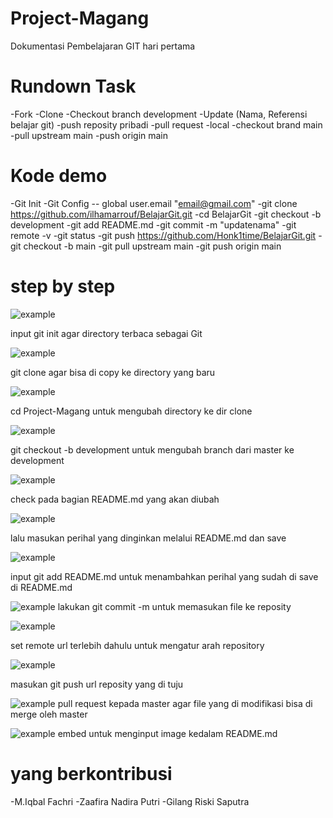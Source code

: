 
# Project-Magang

Dokumentasi Pembelajaran GIT hari pertama

# Rundown Task
-Fork 
-Clone 
-Checkout branch development 
-Update (Nama, Referensi belajar git) 
-push reposity pribadi 
-pull request 
-local 
-checkout brand main 
-pull upstream main 
-push origin main

# Kode demo
-Git Init 
-Git Config -- global user.email "email@gmail.com" 
-git clone https://github.com/ilhamarrouf/BelajarGit.git 
-cd BelajarGit -git checkout -b development 
-git add README.md 
-git commit -m "updatenama" 
-git remote -v -git status 
-git push https://github.com/Honk1time/BelajarGit.git 
-git checkout -b main 
-git pull upstream main 
-git push origin main


# step by step
![example](https://raw.githubusercontent.com/zaafiranadira/Project-Magang/main/1.jpeg)

input git init agar directory terbaca sebagai Git

![example](https://raw.githubusercontent.com/zaafiranadira/Project-Magang/main/2.jpeg)

git clone agar bisa di copy ke directory yang baru

![example](https://raw.githubusercontent.com/zaafiranadira/Project-Magang/main/3.jpeg)

cd Project-Magang untuk mengubah directory ke dir clone

![example](https://raw.githubusercontent.com/zaafiranadira/Project-Magang/main/4.jpeg)

git checkout -b development untuk mengubah branch dari master ke development

![example](https://raw.githubusercontent.com/zaafiranadira/Project-Magang/main/7.jpeg)

check pada bagian README.md yang akan diubah

![example](https://raw.githubusercontent.com/zaafiranadira/Project-Magang/main/10.jpeg)

lalu masukan perihal yang dinginkan melalui README.md dan save

![example](https://raw.githubusercontent.com/zaafiranadira/Project-Magang/main/5.jpeg)

input git add README.md untuk menambahkan perihal yang sudah di save di README.md

![example](https://raw.githubusercontent.com/zaafiranadira/Project-Magang/main/11.jpeg)
lakukan git commit -m untuk memasukan file ke reposity

![example](https://raw.githubusercontent.com/zaafiranadira/Project-Magang/main/12.jpeg)

set remote url terlebih dahulu untuk mengatur arah repository

![example](https://raw.githubusercontent.com/zaafiranadira/Project-Magang/main/13.jpeg)

masukan git push url reposity yang di tuju

![example](https://raw.githubusercontent.com/zaafiranadira/Project-Magang/main/14.jpeg)
pull request kepada master agar file yang di modifikasi bisa di merge oleh master 

![example](https://raw.githubusercontent.com/zaafiranadira/Project-Magang/main/17.png)
embed untuk menginput image kedalam README.md 





# yang berkontribusi
-M.Iqbal Fachri 
-Zaafira Nadira Putri 
-Gilang Riski Saputra